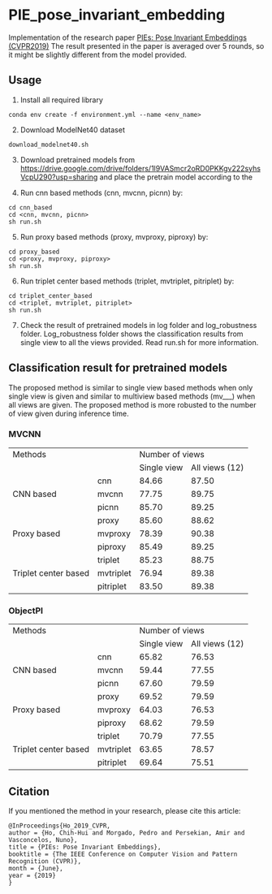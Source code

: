 # PIE_pose_invariant_embedding
Implementation of the research paper [PIEs: Pose Invariant Embeddings (CVPR2019)](http://openaccess.thecvf.com/content_CVPR_2019/papers/Ho_PIEs_Pose_Invariant_Embeddings_CVPR_2019_paper.pdf) 
The result presented in the paper is averaged over 5 rounds, so it might be slightly different from the model provided.


## Usage

1. Install all required library
```
conda env create -f environment.yml --name <env_name>
```

2. Download ModelNet40 dataset 
```
download_modelnet40.sh
```

3. Download pretrained models from https://drive.google.com/drive/folders/1l9VASmcr2oRD0PKKgv222syhsVcpU290?usp=sharing and place the pretrain model according to the 

4. Run cnn based methods (cnn, mvcnn, picnn) by: 
```
cd cnn_based
cd <cnn, mvcnn, picnn>
sh run.sh
```

5. Run proxy based methods (proxy, mvproxy, piproxy) by: 
```
cd proxy_based
cd <proxy, mvproxy, piproxy>
sh run.sh
```

6. Run triplet center based methods (triplet, mvtriplet, pitriplet) by: 
```
cd triplet_center_based
cd <triplet, mvtriplet, pitriplet>
sh run.sh
```

7. Check the result of pretrained models in log folder and log_robustness folder. Log_robustness folder shows the classification results from single view to all the views provided. Read run.sh for more information.


## Classification result for pretrained models
The proposed method is similar to single view based methods when only single view is given and similar to multiview based methods (mv___) when all views are given. The proposed method is more robusted to the number of view given during inference time.

### MVCNN
<table>
  <tr>
    <td colspan="2">Methods</td>
    <td colspan="2">Number of views</td>
  </tr>
  <tr>
    <td colspan="2"></td>
    <td>Single view</td>
	<td>All views (12)</td>
  </tr>
  <tr>
    <td rowspan="3">CNN based</td> </td>
    <td>cnn</td>
	<td>84.66</td>
	<td>87.50</td>
  </tr>
   <tr>
    <td>mvcnn</td>
	<td>77.75</td>
	<td>89.75</td>
  </tr>
   <tr>
    <td>picnn</td>
	<td>85.70</td>
	<td>89.25</td>
  </tr>
  <tr>
    <td rowspan="3">Proxy based</td> </td>
    <td>proxy</td>
	<td>85.60</td>
	<td>88.62</td>
  </tr>
  <tr>
    <td>mvproxy</td>
	<td>78.39</td>
	<td>90.38</td>
  </tr>
  <tr>
    <td>piproxy</td>
	<td>85.49</td>
	<td>89.25</td>
  </tr>
  <tr>
    <td rowspan="3">Triplet center based</td> </td>
    <td>triplet</td>
	<td>85.23</td>
	<td>88.75</td>
  </tr>
  <tr>
    <td>mvtriplet</td>
	<td>76.94</td>
	<td>89.38</td>
  </tr>
  <tr>
    <td>pitriplet</td>
	<td>83.50</td>
	<td>89.38</td>
  </tr>
</table>


### ObjectPI

<table>
  <tr>
    <td colspan="2">Methods</td>
    <td colspan="2">Number of views</td>
  </tr>
  <tr>
    <td colspan="2"></td>
    <td>Single view</td>
	<td>All views (12)</td>
  </tr>
  <tr>
    <td rowspan="3">CNN based</td> </td>
    <td>cnn</td>
	<td>65.82</td>
	<td>76.53</td>
  </tr>
   <tr>
    <td>mvcnn</td>
	<td>59.44</td>
	<td>77.55</td>
  </tr>
   <tr>
    <td>picnn</td>
	<td>67.60</td>
	<td>79.59</td>
  </tr>
  <tr>
    <td rowspan="3">Proxy based</td> </td>
    <td>proxy</td>
	<td>69.52</td>
	<td>79.59</td>
  </tr>
  <tr>
    <td>mvproxy</td>
	<td>64.03</td>
	<td>76.53</td>
  </tr>
  <tr>
    <td>piproxy</td>
	<td>68.62</td>
	<td>79.59</td>
  </tr>
  <tr>
    <td rowspan="3">Triplet center based</td> </td>
    <td>triplet</td>
	<td>70.79</td>
	<td>77.55</td>
  </tr>
  <tr>
    <td>mvtriplet</td>
	<td>63.65</td>
	<td>78.57</td>
  </tr>
  <tr>
    <td>pitriplet</td>
	<td>69.64</td>
	<td>75.51</td>
  </tr>
</table>

## Citation
If you mentioned the method in your research, please cite this article:
```
@InProceedings{Ho_2019_CVPR,
author = {Ho, Chih-Hui and Morgado, Pedro and Persekian, Amir and Vasconcelos, Nuno},
title = {PIEs: Pose Invariant Embeddings},
booktitle = {The IEEE Conference on Computer Vision and Pattern Recognition (CVPR)},
month = {June},
year = {2019}
}
```
